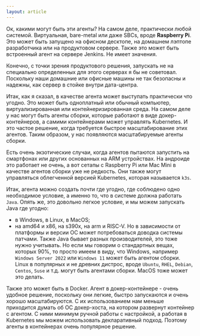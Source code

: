 ```yaml
---
layout: article
---
```

Ок, какими могут быть эти агенты? На самом деле, практически любой системой. Виртуальная, bare-metal или даже SBCs, вроде **Raspberry Pi**. Это может быть запущено на офисном десктопе, на домашнем лэптопе разработчика или на продуктовом сервере. Также это может быть встроенный агент на сервере Jenkins. Не имеет значения. 

Конечно, с точки зрения продуктового решения, запускать не на специально определенных для этого серверах я бы не советовал. Поскольку наши домашние или офисные машины не так безопасны и надежны, как сервер в стойке внутри дата-центра.

Итак, как я сказал, в качестве агента может выступать практически что угодно. Это может быть одноплатный или обычный компьютер, виртуализированная или контейнеризированная среда. На самом деле у нас могут быть агенты сборки, которые работают в виде докер-контейнеров, а самими контейнерами может управлять Kubernetes. И это частое решение, когда требуется быстрое масштабирование этих агентов. Таким образом, у нас появляются масштабируемые агенты сборки.

Есть очень экзотические случаи, когда агентов пытаются запустить на смартфонах или других основанных на ARM устройствах. На андроиде это работает не очень, а вот сетапы с Raspberry Pi или Mac Mini в качестве агентов сборки уже не редкость. Они также могут управляться облегченной версией Kubernetes, которая называется `k3s`.

Итак, агента можно создать почти где угодно, где соблюдено одно необходимое условие, а именно то, что в системе должна работать `Java`. Опять же, это довольно легкое условие, и мы можем запускать Java где угодно: 
- в Windows, в Linux, в MacOS;
- на amd64 и x86, на s390x, на arm и RISC-V.
Но в зависимости от платформы и версии ОС может потребоваться доводка системы патчами. Также Java бывает разных производителей, это тоже нужно учитывать. Но если мы говорим о стандартных вещах, которых 90%, то просто имеем в виду, что Windows, например `Windows Server 2022` или `Windows 11` может быть агентом сборки. Linux в популярных и не древних дистрос, вроде `Ubuntu`, `RHEL`, `Debian`, `Centos`, `Suse` и т.д. могут быть агентами сборки. MacOS тоже может это делать.

Также это может быть в Docker. Агент в докер-контейнере - очень удобное решение, поскольку они легкие, быстро запускаются и очень хорошо масштабируются. С их использованием нам меньше приходится думать об ОС докер-хоста, на котором развернут контейнер с агентом. С ними минимум ручной работы с настройкой, а работая в Kubernetes мы можем использовать декларативный подход. Поэтому агенты в контейнерах очень популярное решение.

